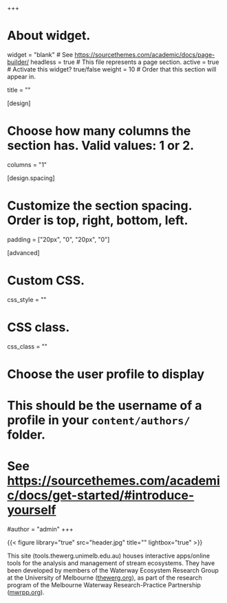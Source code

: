 +++
# About widget.
widget = "blank"  # See https://sourcethemes.com/academic/docs/page-builder/
headless = true  # This file represents a page section.
active = true  # Activate this widget? true/false
weight = 10  # Order that this section will appear in.

title = ""

[design]
  # Choose how many columns the section has. Valid values: 1 or 2.
  columns = "1"

[design.spacing]
  # Customize the section spacing. Order is top, right, bottom, left.
  padding = ["20px", "0", "20px", "0"]

[advanced]
 # Custom CSS. 
 css_style = ""
 
 # CSS class.
 css_class = ""

# Choose the user profile to display
# This should be the username of a profile in your `content/authors/` folder.
# See https://sourcethemes.com/academic/docs/get-started/#introduce-yourself
#author = "admin"
+++

{{< figure library="true" src="header.jpg" title="" lightbox="true" >}}

This site (tools.thewerg.unimelb.edu.au) houses interactive apps/online tools for the analysis and management of stream ecosystems. They have been developed by members of the Waterway Ecosystem Research Group at the University of Melbourne ([thewerg.org](https://thewerg.org/)), as part of the research program of the Melbourne Waterway Research-Practice Partnership ([mwrpp.org](https://mwrpp.org/)).
